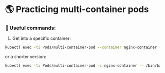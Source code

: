 # 🌎 Practicing multi-container pods

### 🚀 Useful commands:

1. Get into a specific container:
```bash
kubectl exec -ti Pods/multi-container-pod --container nginx-container -- /bin/bash
```

   or a shorter version:
```bash
kubectl exec -ti Pods/multi-container-pod -c nginx-container -- /bin/bash
```
